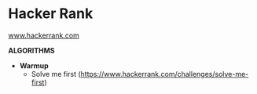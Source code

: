 Hacker Rank
=================================
www.hackerrank.com

<b> ALGORITHMS </b>
- <b> Warmup </b>
    - Solve me first (https://www.hackerrank.com/challenges/solve-me-first)

